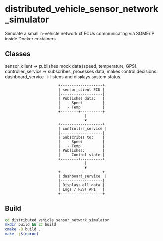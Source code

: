 # distributed_vehicle_sensor_network_simulator
Simulate a small in-vehicle network of ECUs communicating via SOME/IP inside Docker containers.

## Classes
sensor_client → publishes mock data (speed, temperature, GPS).  
controller_service → subscribes, processes data, makes control decisions.  
dashboard_service → listens and displays system status.

                            +-------------------+
                            | sensor_client ECU |
                            |-------------------|
                            | Publishes data:   |
                            |   - Speed         |
                            |   - Temp          |
                            +--------+----------+
                                        |
                                        ▼
                            +-------------------+
                            | controller_service |
                            |-------------------|
                            | Subscribes to:    |
                            |   - Speed         |
                            |   - Temp          |
                            | Publishes:        |
                            |   - Control state |
                            +--------+----------+
                                        |
                                        ▼
                            +-------------------+
                            | dashboard_service  |
                            |-------------------|
                            | Displays all data |
                            | Logs / REST API   |
                            +-------------------+

## Build
```bash
cd distributed_vehicle_sensor_network_simulator
mkdir build && cd build
cmake -B build .
make -j$(nproc)
```
